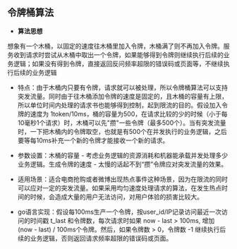 ## **令牌桶算法**

- **算法思想**

想象有一个木桶，以固定的速度往木桶里加入令牌，木桶满了则不再加入令牌。服务收到请求时尝试从木桶中取出一个令牌，如果能够得到令牌则继续执行后续的业务逻辑；如果没有得到令牌，直接返回反问频率超限的错误码或页面等，不继续执行后续的业务逻辑

- 特点：由于木桶内只要有令牌，请求就可以被处理，所以令牌桶算法可以支持突发流量。同时由于往木桶添加令牌的速度是固定的，且木桶的容量有上限，所以单位时间内处理的请求书也能够得到控制，起到限流的目的。假设加入令牌的速度为 1token/10ms，桶的容量为500，在请求比较的少的时候（小于每10毫秒1个请求）时，木桶可以先"攒"一些令牌（最多500个）。当有突发流量时，一下把木桶内的令牌取空，也就是有500个在并发执行的业务逻辑，之后要等每10ms补充一个新的令牌才能接收一个新的请求。



- 参数设置：木桶的容量 - 考虑业务逻辑的资源消耗和机器能承载并发处理多少业务逻辑。生成令牌的速度 - 太慢的话起不到“攒”令牌应对突发流量的效果。



- 适用场景：适合电商抢购或者微博出现热点事件这种场景，因为在限流的同时可以应对一定的突发流量。如果采用均匀速度处理请求的算法，在发生热点时间的时候，会造成大量的用户无法访问，对用户体验的损害比较大。



- go语言实现：假设每100ms生产一个令牌，按user_id/IP记录访问最近一次访问的时间戳 t_last 和令牌数，每次请求时如果 now - last > 100ms, 增加 (now - last) / 100ms个令牌。然后，如果令牌数 > 0，令牌数 -1 继续执行后续的业务逻辑，否则返回请求频率超限的错误码或页面。